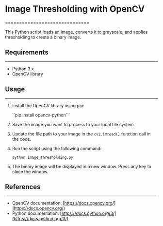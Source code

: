 # Image Thresholding with OpenCV
==============================

This Python script loads an image, converts it to grayscale, and applies thresholding to create a binary image.

## Requirements
------------

*   Python 3.x
*   OpenCV library

## Usage
-----

1.  Install the OpenCV library using pip:
    
    
    ``pip install opencv-python```
    
2.  Save the image you want to process to your local file system.
    
3.  Update the file path to your image in the ```cv2.imread()``` function call in the code.
    
4.  Run the script using the following command:
    
    
    ```python image_thresholding.py```
    
5.  The binary image will be displayed in a new window. Press any key to close the window.
    

## References
----------

*   OpenCV documentation: [https://docs.opencv.org/](https://docs.opencv.org/)
*   Python documentation: [https://docs.python.org/3/](https://docs.python.org/3/)
